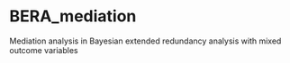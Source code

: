# BERA_mediation
Mediation analysis in Bayesian extended redundancy analysis with mixed outcome variables
